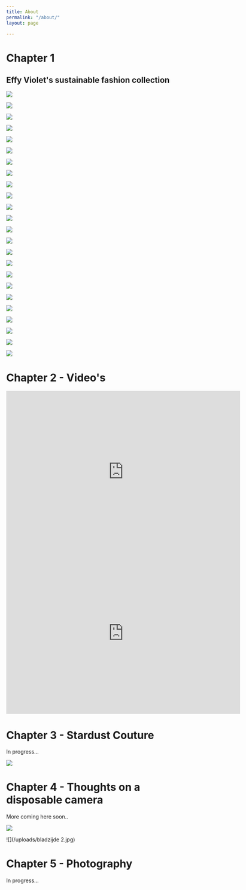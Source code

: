```yaml
---
title: About
permalink: "/about/"
layout: page

---
```

# Chapter 1 

## Effy Violet's sustainable fashion collection

![](/uploads/00.jpg)

![](/uploads/01.jpg)

![](/uploads/02.jpg)

![](/uploads/03.jpg)

![](/uploads/04.jpg)

![](/uploads/05.jpg)

![](/uploads/06.jpg)

![](/uploads/07.jpg)

![](/uploads/08.jpg)

![](/uploads/09.jpg)

![](/uploads/10.jpg)

![](/uploads/11.jpg)

![](/uploads/12.jpg)

![](/uploads/13.jpg)

![](/uploads/14.jpg)

![](/uploads/15.jpg)

![](/uploads/16.jpg)

![](/uploads/17.jpg)

![](/uploads/18.jpg)

![](/uploads/19.jpg)

![](/uploads/20.jpg)

![](/uploads/21.jpg)

![](/uploads/22.jpg)

![](/uploads/23.jpg)

# Chapter 2 - Video's

<iframe src="https://genero.com/watch-video/39811/embed/" width="625" height="430" frameborder="0" allowfullscreen><p>Your browser does not support iframes.</p></iframe>

<iframe src="https://genero.com/watch-video/40037/embed/" width="625" height="430" frameborder="0" allowfullscreen><p>Your browser does not support iframes.</p></iframe>

# Chapter 3 - Stardust Couture

In progress...

![](/uploads/Stardust_Couture_cover-1.jpg)

# Chapter 4 - Thoughts on a disposable camera

More coming here soon..

![](/uploads/fotoboekje.jpg)

![](/uploads/bladzijde 2.jpg)

# Chapter 5 - Photography

In progress...